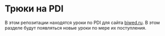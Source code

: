 # Трюки на PDI

В этом репозитации находятся уроки по PDI для сайта [biwed.ru](http://biwed.ru). В этом разделе будут появляться новые уроки по мере их поступления.
